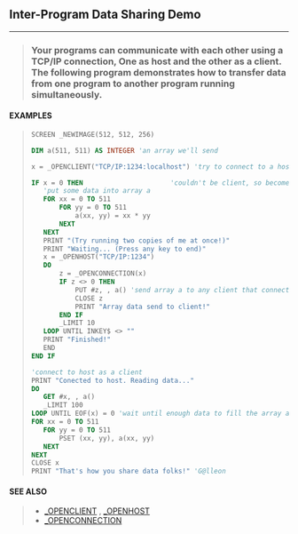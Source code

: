 ## Inter-Program Data Sharing Demo
---
<blockquote>

### Your programs can communicate with each other using a TCP/IP connection, One as host and the other as a client. The following program demonstrates how to transfer data from one program to another program running simultaneously.

</blockquote>

#### EXAMPLES

<blockquote>

```vb
SCREEN _NEWIMAGE(512, 512, 256)

DIM a(511, 511) AS INTEGER 'an array we'll send

x = _OPENCLIENT("TCP/IP:1234:localhost") 'try to connect to a host

IF x = 0 THEN                      'couldn't be client, so become a host
   'put some data into array a
   FOR xx = 0 TO 511
       FOR yy = 0 TO 511
           a(xx, yy) = xx * yy
       NEXT
   NEXT
   PRINT "(Try running two copies of me at once!)"
   PRINT "Waiting... (Press any key to end)"
   x = _OPENHOST("TCP/IP:1234")
   DO
       z = _OPENCONNECTION(x)
       IF z <> 0 THEN
           PUT #z, , a() 'send array a to any client that connects
           CLOSE z
           PRINT "Array data send to client!"
       END IF
       _LIMIT 10
   LOOP UNTIL INKEY$ <> ""
   PRINT "Finished!"
   END
END IF

'connect to host as a client
PRINT "Conected to host. Reading data..."
DO
   GET #x, , a()
   _LIMIT 100
LOOP UNTIL EOF(x) = 0 'wait until enough data to fill the array arrives
FOR xx = 0 TO 511
   FOR yy = 0 TO 511
       PSET (xx, yy), a(xx, yy)
   NEXT
NEXT
CLOSE x
PRINT "That's how you share data folks!" 'G@lleon
```
  

</blockquote>

#### SEE ALSO

<blockquote>

* [_OPENCLIENT](./_OPENCLIENT.md) , [_OPENHOST](./_OPENHOST.md)
* [_OPENCONNECTION](./_OPENCONNECTION.md)

</blockquote>
